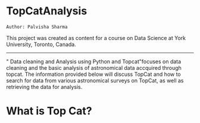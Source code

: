 # TopCatAnalysis
`Author: Palvisha Sharma`

This project was created as content for a course on Data Science at York University, Toronto, Canada.

------------------------------------

" Data cleaning and Analysis using Python and Topcat"focuses on data cleaning and the basic analysis of astronomical data accquired through topcat.
The information provided below will discuss TopCat and how to search for data from various astronomical surveys on TopCat, as well as retrieving the data for analysis. 

# What is Top Cat?
